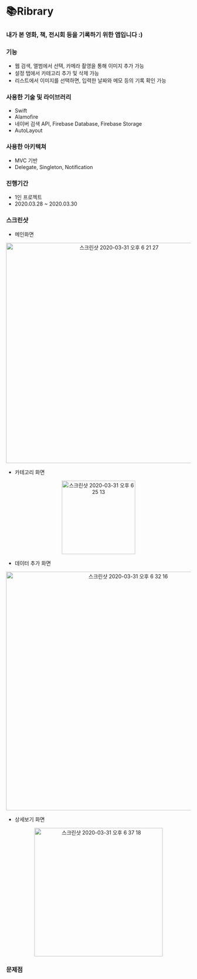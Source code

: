 # 📚Ribrary

### 내가 본 영화, 책, 전시회 등을 기록하기 위한 앱입니다 :)

### 기능

- 웹 검색, 앨범에서 선택, 카메라 촬영을 통해 이미지 추가 가능
- 설정 탭에서 카테고리 추가 및 삭제 가능
- 리스트에서 이미지를 선택하면, 입력한 날짜와 메모 등의 기록 확인 가능

### 사용한 기술 및 라이브러리

- Swift
- Alamofire
- 네이버 검색 API, Firebase Database, Firebase Storage
- AutoLayout

### 사용한 아키텍쳐

- MVC 기반
- Delegate, Singleton, Notification

### 진행기간

- 1인 프로젝트
- 2020.03.28 ~ 2020.03.30

### 스크린샷

- 메인화면
<p align = "center"><img width="600" alt="스크린샷 2020-03-31 오후 6 21 27" src="https://user-images.githubusercontent.com/55374061/78023969-8c086000-7392-11ea-9b1b-96acef85183c.png"></p>

- 카테고리 화면
<p align = "center"><img width="200" alt="스크린샷 2020-03-31 오후 6 25 13" src="https://user-images.githubusercontent.com/55374061/78024147-d853a000-7392-11ea-917d-b6a7ff9726b0.png"></p>

- 데이터 추가 화면
<p align = "center"><img width="650" alt="스크린샷 2020-03-31 오후 6 32 16" src="https://user-images.githubusercontent.com/55374061/78024311-1bae0e80-7393-11ea-8545-5509fea8e5d8.png">
</p>

- 상세보기 화면
<p align = "center"><img width="350" alt="스크린샷 2020-03-31 오후 6 37 18" src="https://user-images.githubusercontent.com/55374061/78024304-18b31e00-7393-11ea-9f90-66634c254c7d.png"></p>

### 문제점
